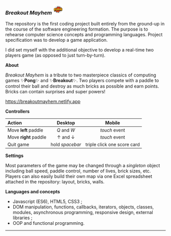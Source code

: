 
### _Breakout Mayhem_ ![game logo](./img/breakoutmayhem.png)

The repository is the first coding project built entirely from the ground-up in the course of the software engineering formation. The purpose is to rehearse computer science concepts and programming languages. Project specification was to develop a game application.

I did set myself with the additional objective to develop a real-time two players game (as opposed to just turn-by-turn).

**About**

_Breakout Mayhem_ is a tribute to two masterpiece classics of computing games ✨**Pong**✨ and ✨**Breakout**✨. Two players compete with a paddle to control their ball and destroy as much bricks as possible and earn points. Bricks can contain surprises and super powers!

https://breakoutmayhem.netlify.app

**Controllers**

| Action | Desktop | Mobile |
|:--------|:-----------:|:------------:|
| Move **left** paddle | $Q$ and $W$ | _touch_ event |
| Move **right** paddle | $\uparrow$ and $\downarrow$ | _touch_ event | 
| Quit game | hold _spacebar_ | triple click one score card |

**Settings**

Most parameters of the game may be changed through a _singleton_ object including ball speed, paddle control, number of lives, brick sizes, etc. Players can also easily build their own map via one Excel spreadsheet attached in the repository: layout, bricks, walls.

**Languages and concepts**

- Javascript (ES6), HTML5, CSS3 ;
- DOM manipulation, functions, callbacks, iterators, objects, classes, modules, asynchronous programming, responsive design, external libraries ;
- OOP and functional programming.
<hr/>
